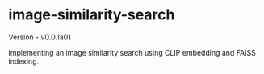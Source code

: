 # image-similarity-search

Version - v0.0.1a01

Implementing an image similarity search using CLIP embedding and FAISS indexing.
